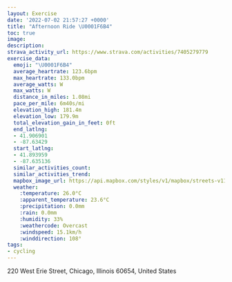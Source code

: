 ```yaml
---
layout: Exercise
date: '2022-07-02 21:57:27 +0000'
title: "Afternoon Ride \U0001F6B4"
toc: true
image:
description:
strava_activity_url: https://www.strava.com/activities/7405279779
exercise_data:
  emoji: "\U0001F6B4"
  average_heartrate: 123.6bpm
  max_heartrate: 133.0bpm
  average_watts: W
  max_watts: W
  distance_in_miles: 1.08mi
  pace_per_mile: 6m40s/mi
  elevation_high: 181.4m
  elevation_low: 179.9m
  total_elevation_gain_in_feet: 0ft
  end_latlng:
  - 41.906901
  - -87.63429
  start_latlng:
  - 41.893959
  - -87.635136
  similar_activities_count:
  similar_activities_trend:
  mapbox_image_url: https://api.mapbox.com/styles/v1/mapbox/streets-v11/static/path-5+787af2-1.0(elu~Frf%7BuO%40KM%3F%40HIDEj%40Bb%40QDEDGNKSSDW%3FICO%3FGBMCQ%3FGDICQ%40EFOEIII%3FCHK%3FG%40GJCE%40GEACHEDSDOQGC%5DFECa%40%3Fg%40GI%3FCL_%40Aw%40Hw%40%3F_%40AGCaAHo%40%3Fi%40CG%40CEO%40OFi%40BgA%40KC%7D%40F_%40AIBs%40%40GECGAK%40gAGmDKWGAgA%40QB%5BGM%40c%40Fc%40Au%40Bi%40AcADqA%40YDWCICMDi%40%40eADcC%40CAYDQCa%40BUBkA%40aADmBGuBDe%40AM%40g%40%40%5DEGBSAGI%40D%3FGYHND%3FEBADe%40EALs%40c%40%60%40BRBID%40),pin-s-s+e5b22e(-87.63514,41.89395),pin-s-f+89ae00(-87.63428999999994,41.90689999999998)/auto/800x800?access_token=pk.eyJ1Ijoiam9zaGJlY2ttYW4iLCJhIjoiY205eWR2aDd1MWZ6djJrbXc4a3M0bWZleiJ9.XiG9OWkNcZk2QzjJbxLB4A
  weather:
    :temperature: 26.0°C
    :apparent_temperature: 23.6°C
    :precipitation: 0.0mm
    :rain: 0.0mm
    :humidity: 33%
    :weathercode: Overcast
    :windspeed: 15.1km/h
    :winddirection: 108°
tags:
- cycling
---
```

220 West Erie Street, Chicago, Illinois 60654, United States
